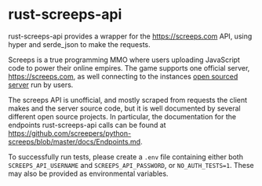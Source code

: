 rust-screeps-api
================

rust-screeps-api provides a wrapper for the https://screeps.com API, using hyper and serde_json to make the requests.

Screeps is a true programming MMO where users uploading JavaScript code to power their online empires. The game supports one official server, https://screeps.com, as well connecting to the instances [open sourced server](https://github.com/screeps/screeps/) run by users.

The screeps API is unofficial, and mostly scraped from requests the client makes and the server source code, but it is well documented by several different open source projects. In particular, the documentation for the endpoints rust-screeps-api calls can be found at https://github.com/screepers/python-screeps/blob/master/docs/Endpoints.md.

To successfully run tests, please create a `.env` file containing either both `SCREEPS_API_USERNAME` and `SCREEPS_API_PASSWORD`, or `NO_AUTH_TESTS=1`. These may also be provided as environmental variables.
